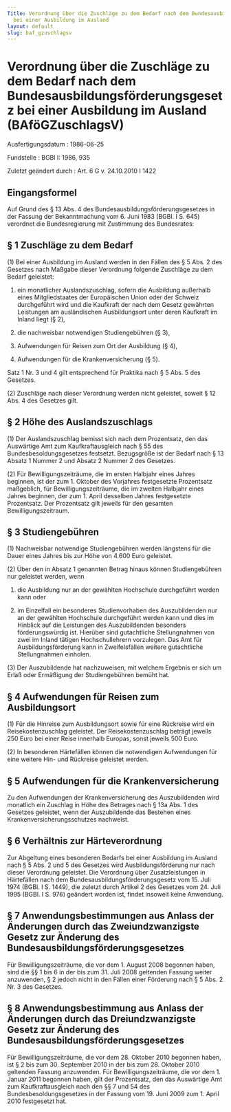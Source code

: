 ```yaml
---
Title: Verordnung über die Zuschläge zu dem Bedarf nach dem Bundesausbildungsförderungsgesetz
  bei einer Ausbildung im Ausland
layout: default
slug: baf_gzuschlagsv
---
```


# Verordnung über die Zuschläge zu dem Bedarf nach dem Bundesausbildungsförderungsgesetz bei einer Ausbildung im Ausland (BAföGZuschlagsV)

Ausfertigungsdatum
:   1986-06-25

Fundstelle
:   BGBl I: 1986, 935

Zuletzt geändert durch
:   Art. 6 G v. 24.10.2010 I 1422


## Eingangsformel

Auf Grund des § 13 Abs. 4 des Bundesausbildungsförderungsgesetzes in
der Fassung der Bekanntmachung vom 6. Juni 1983 (BGBl. I S. 645)
verordnet die Bundesregierung mit Zustimmung des Bundesrates:


## § 1 Zuschläge zu dem Bedarf

(1) Bei einer Ausbildung im Ausland werden in den Fällen des § 5 Abs.
2 des Gesetzes nach Maßgabe dieser Verordnung folgende Zuschläge zu
dem Bedarf geleistet:

1.  ein monatlicher Auslandszuschlag, sofern die Ausbildung außerhalb
    eines Mitgliedstaates der Europäischen Union oder der Schweiz
    durchgeführt wird und die Kaufkraft der nach dem Gesetz gewährten
    Leistungen am ausländischen Ausbildungsort unter deren Kaufkraft im
    Inland liegt (§ 2),


2.  die nachweisbar notwendigen Studiengebühren (§ 3),


3.  Aufwendungen für Reisen zum Ort der Ausbildung (§ 4),


4.  Aufwendungen für die Krankenversicherung (§ 5).



Satz 1 Nr. 3 und 4 gilt entsprechend für Praktika nach § 5 Abs. 5 des
Gesetzes.

(2) Zuschläge nach dieser Verordnung werden nicht geleistet, soweit §
12 Abs. 4 des Gesetzes gilt.


## § 2 Höhe des Auslandszuschlags

(1) Der Auslandszuschlag bemisst sich nach dem Prozentsatz, den das
Auswärtige Amt zum Kaufkraftausgleich nach § 55 des
Bundesbesoldungsgesetzes festsetzt. Bezugsgröße ist der Bedarf nach §
13 Absatz 1 Nummer 2 und Absatz 2 Nummer 2 des Gesetzes.

(2) Für Bewilligungszeiträume, die im ersten Halbjahr eines Jahres
beginnen, ist der zum 1. Oktober des Vorjahres festgesetzte
Prozentsatz maßgeblich, für Bewilligungszeiträume, die im zweiten
Halbjahr eines Jahres beginnen, der zum 1. April desselben Jahres
festgesetzte Prozentsatz. Der Prozentsatz gilt jeweils für den
gesamten Bewilligungszeitraum.


## § 3 Studiengebühren

(1) Nachweisbar notwendige Studiengebühren werden längstens für die
Dauer eines Jahres bis zur Höhe von 4.600 Euro geleistet.

(2) Über den in Absatz 1 genannten Betrag hinaus können
Studiengebühren nur geleistet werden, wenn

1.  die Ausbildung nur an der gewählten Hochschule durchgeführt werden
    kann oder


2.  im Einzelfall ein besonderes Studienvorhaben des Auszubildenden nur an
    der gewählten Hochschule durchgeführt werden kann und dies im Hinblick
    auf die Leistungen des Auszubildenden besonders förderungswürdig ist.
    Hierüber sind gutachtliche Stellungnahmen von zwei im Inland tätigen
    Hochschullehrern vorzulegen. Das Amt für Ausbildungsförderung kann in
    Zweifelsfällen weitere gutachtliche Stellungnahmen einholen.




(3) Der Auszubildende hat nachzuweisen, mit welchem Ergebnis er sich
um Erlaß oder Ermäßigung der Studiengebühren bemüht hat.


## § 4 Aufwendungen für Reisen zum Ausbildungsort

(1) Für die Hinreise zum Ausbildungsort sowie für eine Rückreise wird
ein Reisekostenzuschlag geleistet. Der Reisekostenzuschlag beträgt
jeweils 250 Euro bei einer Reise innerhalb Europas, sonst jeweils 500
Euro.

(2) In besonderen Härtefällen können die notwendigen Aufwendungen für
eine weitere Hin- und Rückreise geleistet werden.


## § 5 Aufwendungen für die Krankenversicherung

Zu den Aufwendungen der Krankenversicherung des Auszubildenden wird
monatlich ein Zuschlag in Höhe des Betrages nach § 13a Abs. 1 des
Gesetzes geleistet, wenn der Auszubildende das Bestehen eines
Krankenversicherungsschutzes nachweist.


## § 6 Verhältnis zur Härteverordnung

Zur Abgeltung eines besonderen Bedarfs bei einer Ausbildung im Ausland
nach § 5 Abs. 2 und 5 des Gesetzes wird Ausbildungsförderung nur nach
dieser Verordnung geleistet. Die Verordnung über Zusatzleistungen in
Härtefällen nach dem Bundesausbildungsförderungsgesetz vom 15. Juli
1974 (BGBl. I S. 1449), die zuletzt durch Artikel 2 des Gesetzes vom
24\. Juli 1995 (BGBl. I S. 976) geändert worden ist, findet insoweit
keine Anwendung.


## § 7 Anwendungsbestimmungen aus Anlass der Änderungen durch das Zweiundzwanzigste Gesetz zur Änderung des Bundesausbildungsförderungsgesetzes

Für Bewilligungszeiträume, die vor dem 1. August 2008 begonnen haben,
sind die §§ 1 bis 6 in der bis zum 31. Juli 2008 geltenden Fassung
weiter anzuwenden, § 2 jedoch nicht in den Fällen einer Förderung nach
§ 5 Abs. 2 Nr. 3 des Gesetzes.


## § 8 Anwendungsbestimmung aus Anlass der Änderungen durch das Dreiundzwanzigste Gesetz zur Änderung des Bundesausbildungsförderungsgesetzes

Für Bewilligungszeiträume, die vor dem 28. Oktober 2010 begonnen
haben, ist § 2 bis zum 30. September 2010 in der bis zum 28. Oktober
2010 geltenden Fassung anzuwenden. Für Bewilligungszeiträume, die vor
dem 1. Januar 2011 begonnen haben, gilt der Prozentsatz, den das
Auswärtige Amt zum Kaufkraftausgleich nach den §§ 7 und 54 des
Bundesbesoldungsgesetzes in der Fassung vom 19. Juni 2009 zum 1. April
2010 festgesetzt hat.

